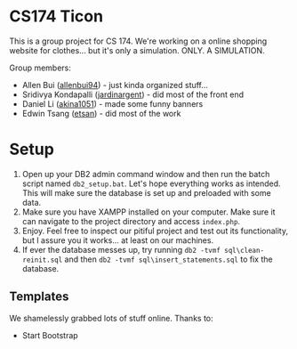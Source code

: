 # CS174 Ticon
This is a group project for CS 174. We're working on a online shopping website for clothes... but it's only a simulation. ONLY. A SIMULATION.

Group members:
* Allen Bui ([allenbui94](https://github.com/allenbui94)) - just kinda organized stuff...
* Sridivya Kondapalli ([jardinargent](https://github.com/jardinargent)) - did most of the front end
* Daniel Li ([akina1051](https://github.com/akina1051)) - made some funny banners
* Edwin Tsang ([etsan](https://github.com/etsan)) - did most of the work

# Setup

1. Open up your DB2 admin command window and then run the batch script named `db2_setup.bat`. Let's hope everything works as intended. This will make sure the database is set up and preloaded with some data.
2. Make sure you have XAMPP installed on your computer. Make sure it can navigate to the project directory and access `index.php`.
3. Enjoy. Feel free to inspect our pitiful project and test out its functionality, but I assure you it works... at least on our machines.
4. If ever the database messes up, try running `db2 -tvmf sql\clean-reinit.sql` and then `db2 -tvmf sql\insert_statements.sql` to fix the database.

## Templates
We shamelessly grabbed lots of stuff online. Thanks to:
* Start Bootstrap
